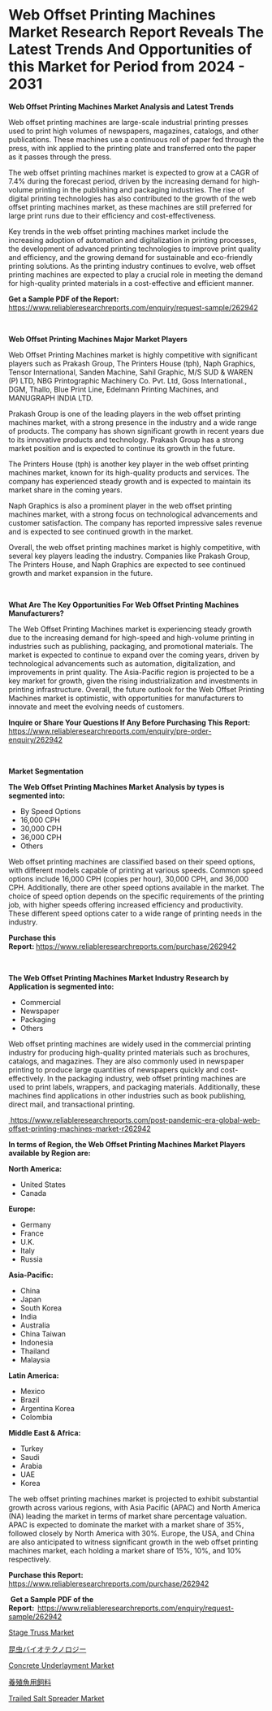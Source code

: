 <p><h1>Web Offset Printing Machines Market Research Report Reveals The Latest Trends And Opportunities of this Market for Period from 2024 - 2031</h1></p><p><strong>Web Offset Printing Machines Market Analysis and Latest Trends</strong></p>
<p><p>Web offset printing machines are large-scale industrial printing presses used to print high volumes of newspapers, magazines, catalogs, and other publications. These machines use a continuous roll of paper fed through the press, with ink applied to the printing plate and transferred onto the paper as it passes through the press.</p><p>The web offset printing machines market is expected to grow at a CAGR of 7.4% during the forecast period, driven by the increasing demand for high-volume printing in the publishing and packaging industries. The rise of digital printing technologies has also contributed to the growth of the web offset printing machines market, as these machines are still preferred for large print runs due to their efficiency and cost-effectiveness.</p><p>Key trends in the web offset printing machines market include the increasing adoption of automation and digitalization in printing processes, the development of advanced printing technologies to improve print quality and efficiency, and the growing demand for sustainable and eco-friendly printing solutions. As the printing industry continues to evolve, web offset printing machines are expected to play a crucial role in meeting the demand for high-quality printed materials in a cost-effective and efficient manner.</p></p>
<p><strong>Get a Sample PDF of the Report:&nbsp;</strong> <a href="https://www.reliableresearchreports.com/enquiry/request-sample/262942">https://www.reliableresearchreports.com/enquiry/request-sample/262942</a></p>
<p>&nbsp;</p>
<p><strong>Web Offset Printing Machines Major Market Players</strong></p>
<p><p>Web Offset Printing Machines market is highly competitive with significant players such as Prakash Group, The Printers House (tph), Naph Graphics, Tensor International, Sanden Machine, Sahil Graphic, M/S SUD & WAREN (P) LTD, NBG Printographic Machinery Co. Pvt. Ltd, Goss International., DGM, Thallo, Blue Print Line, Edelmann Printing Machines, and MANUGRAPH INDIA LTD.</p><p>Prakash Group is one of the leading players in the web offset printing machines market, with a strong presence in the industry and a wide range of products. The company has shown significant growth in recent years due to its innovative products and technology. Prakash Group has a strong market position and is expected to continue its growth in the future.</p><p>The Printers House (tph) is another key player in the web offset printing machines market, known for its high-quality products and services. The company has experienced steady growth and is expected to maintain its market share in the coming years.</p><p>Naph Graphics is also a prominent player in the web offset printing machines market, with a strong focus on technological advancements and customer satisfaction. The company has reported impressive sales revenue and is expected to see continued growth in the market.</p><p>Overall, the web offset printing machines market is highly competitive, with several key players leading the industry. Companies like Prakash Group, The Printers House, and Naph Graphics are expected to see continued growth and market expansion in the future.</p></p>
<p>&nbsp;</p>
<p><strong>What Are The Key Opportunities For Web Offset Printing Machines Manufacturers?</strong></p>
<p><p>The Web Offset Printing Machines market is experiencing steady growth due to the increasing demand for high-speed and high-volume printing in industries such as publishing, packaging, and promotional materials. The market is expected to continue to expand over the coming years, driven by technological advancements such as automation, digitalization, and improvements in print quality. The Asia-Pacific region is projected to be a key market for growth, given the rising industrialization and investments in printing infrastructure. Overall, the future outlook for the Web Offset Printing Machines market is optimistic, with opportunities for manufacturers to innovate and meet the evolving needs of customers.</p></p>
<p><strong>Inquire or Share Your Questions If Any Before Purchasing This Report:</strong> <a href="https://www.reliableresearchreports.com/enquiry/pre-order-enquiry/262942">https://www.reliableresearchreports.com/enquiry/pre-order-enquiry/262942</a></p>
<p>&nbsp;</p>
<p><strong>Market Segmentation</strong></p>
<p><strong>The Web Offset Printing Machines Market Analysis by types is segmented into:</strong></p>
<p><ul><li>By Speed Options</li><li>16,000 CPH</li><li>30,000 CPH</li><li>36,000 CPH</li><li>Others</li></ul></p>
<p><p>Web offset printing machines are classified based on their speed options, with different models capable of printing at various speeds. Common speed options include 16,000 CPH (copies per hour), 30,000 CPH, and 36,000 CPH. Additionally, there are other speed options available in the market. The choice of speed option depends on the specific requirements of the printing job, with higher speeds offering increased efficiency and productivity. These different speed options cater to a wide range of printing needs in the industry.</p></p>
<p><strong>Purchase this Report:&nbsp;</strong><a href="https://www.reliableresearchreports.com/purchase/262942">https://www.reliableresearchreports.com/purchase/262942</a></p>
<p>&nbsp;</p>
<p><strong>The Web Offset Printing Machines Market Industry Research by Application is segmented into:</strong></p>
<p><ul><li>Commercial</li><li>Newspaper</li><li>Packaging</li><li>Others</li></ul></p>
<p><p>Web offset printing machines are widely used in the commercial printing industry for producing high-quality printed materials such as brochures, catalogs, and magazines. They are also commonly used in newspaper printing to produce large quantities of newspapers quickly and cost-effectively. In the packaging industry, web offset printing machines are used to print labels, wrappers, and packaging materials. Additionally, these machines find applications in other industries such as book publishing, direct mail, and transactional printing.</p></p>
<p><a href="https://www.reliableresearchreports.com/post-pandemic-era-global-web-offset-printing-machines-market-r262942">&nbsp;https://www.reliableresearchreports.com/post-pandemic-era-global-web-offset-printing-machines-market-r262942</a></p>
<p><strong>In terms of Region, the Web Offset Printing Machines Market Players available by Region are:</strong></p>
<p>
    <p> <strong> North America: </strong>
        <ul>
            <li>United States</li>
            <li>Canada</li>
        </ul>
        </p> 
    <p> <strong> Europe: </strong>
        <ul>
            <li>Germany</li>
            <li>France</li>
            <li>U.K.</li>
            <li>Italy</li>
            <li>Russia</li>
        </ul>
        </p> 
    <p> <strong> Asia-Pacific: </strong>
        <ul>
            <li>China</li>
            <li>Japan</li>
            <li>South Korea</li>
            <li>India</li>
            <li>Australia</li>
            <li>China Taiwan</li>
            <li>Indonesia</li>
            <li>Thailand</li>
            <li>Malaysia</li>
        </ul>
        </p> 
    <p> <strong> Latin America: </strong>
        <ul>
            <li>Mexico</li>
            <li>Brazil</li>
            <li>Argentina Korea</li>
            <li>Colombia</li>
        </ul>
        </p> 
    <p> <strong> Middle East & Africa: </strong>
        <ul>
            <li>Turkey</li>
            <li>Saudi</li>
            <li>Arabia</li>
            <li>UAE</li>
            <li>Korea</li>
        </ul>
    </p>
    </p>
<p><p>The web offset printing machines market is projected to exhibit substantial growth across various regions, with Asia Pacific (APAC) and North America (NA) leading the market in terms of market share percentage valuation. APAC is expected to dominate the market with a market share of 35%, followed closely by North America with 30%. Europe, the USA, and China are also anticipated to witness significant growth in the web offset printing machines market, each holding a market share of 15%, 10%, and 10% respectively.</p></p>
<p><strong>Purchase this Report: </strong><a href="https://www.reliableresearchreports.com/purchase/262942">https://www.reliableresearchreports.com/purchase/262942</a></p>
<p>&nbsp;<strong>Get a Sample PDF of the Report:&nbsp;&nbsp;</strong><a href="https://www.reliableresearchreports.com/enquiry/request-sample/262942">https://www.reliableresearchreports.com/enquiry/request-sample/262942</a></p>
<p><strong></strong></p>
<p><p><a href="https://issuu.com/reportprime-2/docs/stage-truss-market-size-2030.pptx">Stage Truss Market</a></p><p><a href="https://github.com/vlcostes/Market-Research-Report-List-1/blob/main/116487238762.md">昆虫バイオテクノロジー</a></p><p><a href="https://issuu.com/reportprime-2/docs/concrete-underlayment-market-size-2030.pptx">Concrete Underlayment Market</a></p><p><a href="https://github.com/gfggqjbfys368009/Market-Research-Report-List-1/blob/main/565764338761.md">養殖魚用飼料</a></p><p><a href="https://github.com/Hazelklievgspy6vdcsmu106w/Market-Research-Report-List-2/blob/main/trailed-salt-spreader-market.md">Trailed Salt Spreader Market</a></p></p>